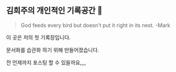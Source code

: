 ## 김희주의 개인적인 기록공간 🐶

> God feeds every bird but doesn't put it right in its nest. -Mark

이 곳은 저의 첫 기록장입니다.

문서화를 습관화 하기 위해 만들어졌습니다.

전 언제까지 포스팅 할 수 있을까요,,,,



